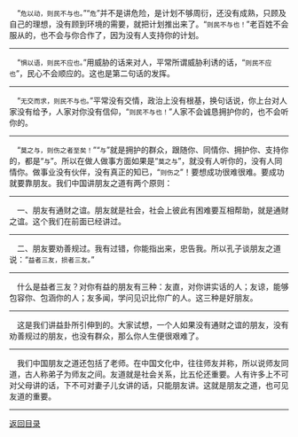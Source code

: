 &emsp;“``危以动，则民不与也。``”“``危``”并不是讲危险，是计划不够周衍，还没有成熟，只顾及自己的理想，没有顾到环境的需要，就把计划推出来了。“``则民不与也！``”老百姓不会服从的，也不会与你合作了，因为没有人支持你的计划。
___
&emsp;“``惧以语，则民不应也。``”用威胁的话来对人，平常所谓威胁利诱的话，“``则民不应也``”，民心不会顺应的。这也是第二句话的发挥。
___
&emsp;“``无交而求，则民不与也。``”平常没有交情，政治上没有根基，换句话说，你上台对人家没有给予，人家对你没有信仰，“``则民不与也！``”人家不会诚恳拥护你的，也不会听你的。
___
&emsp;“``莫之与，则伤之者至矣！``”“``与``”就是拥护的群众，跟随你、同情你、拥护你、支持你的，都是“``与``”。所以在做人做事方面如果是“``莫之与``”，就没有人听你的，没有人同情你。做事业没有伙伴，没有真正的知已，“``则伤之``”！要想成功很难很难。要成功就要靠朋友。我们中国讲朋友之道有两个原则：
___
&emsp;一、朋友有通财之谊。朋友就是社会，社会上彼此有困难要互相帮助，就是通财之谊。这个我们在前面已经讲过。
___
&emsp;二、朋友要劝善规过。我有过错，你能指出来，忠告我。所以孔子谈朋友之道说：“``益者三友，损者三友。``”
___
&emsp;什么是益者三友？对你有益的朋友有三种：友直，对你讲实话的人；友谅，能够包容你、包涵你的人；友多闻，学问见识比你广的人。这三种是好朋友。
___
&emsp;这是我们讲益卦所引伸到的。大家试想，一个人如果没有通财之谊的朋友，没有劝善规过的朋友，也没有群众，那么你人生便很艰难了。
___
&emsp;我们中国朋友之道还包括了老师。在中国文化中，往往师友并称，所以说师友同道，古人称弟子为师友之间。友道就是社会关系，比五伦还重要。人有许多上不可对父母讲的话，下不可对妻子儿女讲的话，只能朋友讲。这就是朋友之道，也可见友道的重要。
___
[返回目录](../../../master/README.md#目录)